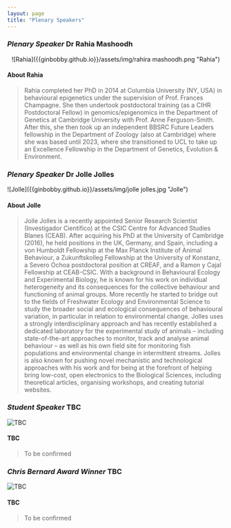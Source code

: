 ```yaml
---
layout: page
title: "Plenary Speakers"
---
```


### <centre> _Plenary Speaker_ Dr Rahia Mashoodh </center>  
<center> ![Rahia]({{ginbobby.github.io}}/assets/img/rahira mashoodh.png "Rahia") </center>  

#### About Rahia 
> Rahia completed her PhD in 2014 at Columbia University (NY, USA) in behavioural epigenetics under the supervision of Prof. Frances Champagne. She then undertook postdoctoral training (as a CIHR Postdoctoral Fellow) in genomics/epigenomics in the Department of Genetics at Cambridge University with Prof. Anne Ferguson-Smith. After this, she then took up an independent BBSRC Future Leaders fellowship in the Department of Zoology (also at Cambridge) where she was based until 2023, where she transitioned to UCL to take up an Excellence Fellowship in the Department of Genetics, Evolution & Environment.  

### _Plenary Speaker_ Dr Jolle Jolles  
![Jolle]({{ginbobby.github.io}}/assets/img/jolle jolles.jpg "Jolle")
#### About Jolle  
>Jolle Jolles is a recently appointed Senior Research Scientist (Investigador Cientifico) at the CSIC Centre for Advanced Studies Blanes (CEAB). After acquiring his PhD at the University of Cambridge (2016), he held positions in the UK, Germany, and Spain, including a von Humboldt Fellowship at the Max Planck Institute of Animal Behaviour, a Zukunftskolleg Fellowship at the University of Konstanz, a Severo Ochoa postdoctoral position at CREAF, and a Ramon y Cajal Fellowship at CEAB-CSIC. With a background in Behavioural Ecology and Experimental Biology, he is known for his work on individual heterogeneity and its consequences for the collective behaviour and functioning of animal groups. More recently he started to bridge out to the fields of Freshwater Ecology and Environmental Science to study the broader social and ecological consequences of behavioural variation, in particular in relation to environmental change. Jolles uses a strongly interdisciplinary approach and has recently established a dedicated laboratory for the experimental study of animals – including state-of-the-art approaches to monitor, track and analyse animal behaviour – as well as his own field site for monitoring fish populations and environmental change in intermittent streams. Jolles is also known for pushing novel mechanistic and technological approaches with his work and for being at the forefront of helping bring low-cost, open electronics to the Biological Sciences, including theoretical articles, organising workshops, and creating tutorial websites.  

### _Student Speaker_ TBC  
![TBC]({{ginbobby.github.io}}/assets/img/mysteryperson.jpg "TBC")
#### TBC
>To be confirmed  

### _Chris Bernard Award Winner_ TBC  
![TBC]({{ginbobby.github.io}}/assets/img/mysteryperson.jpg "TBC")
#### TBC
>To be confirmed  
